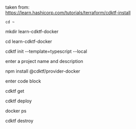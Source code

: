 #


taken from:   
https://learn.hashicorp.com/tutorials/terraform/cdktf-install

`cd ~`   

mkdir learn-cdktf-docker

cd learn-cdktf-docker

cdktf init --template=typescript --local

enter a project name and description

npm install @cdktf/provider-docker


enter code block 



cdktf get

cdktf deploy

docker ps

cdktf destroy

